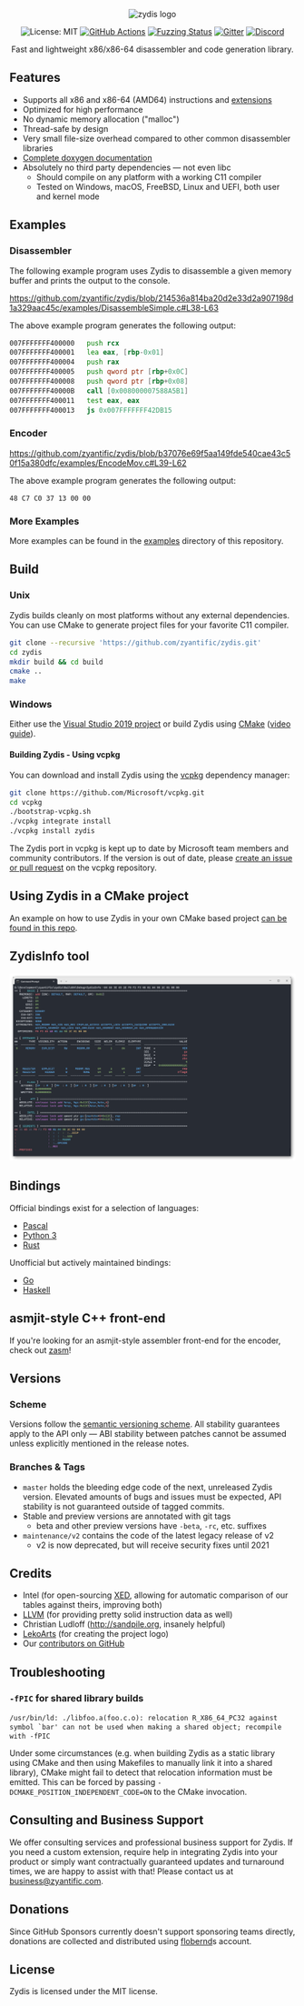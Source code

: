 <p align="center">
  <picture>
    <source media="(prefers-color-scheme: dark)" srcset="https://raw.githubusercontent.com/zyantific/zydis/master/assets/img/logo-dark.svg" width="400px">
    <source media="(prefers-color-scheme: light)" srcset="https://raw.githubusercontent.com/zyantific/zydis/master/assets/img/logo-light.svg" width="400px">
    <img alt="zydis logo" src="https://raw.githubusercontent.com/zyantific/zydis/master/assets/img/logo-dark.svg" width="400px">
  </picture>
</p>

<p align="center">
  <img src="https://img.shields.io/badge/License-MIT-blue.svg" alt="License: MIT">
  <a href="https://github.com/zyantific/zydis/actions"><img src="https://github.com/zyantific/zydis/workflows/CI/badge.svg" alt="GitHub Actions"></a>
  <a href="https://bugs.chromium.org/p/oss-fuzz/issues/list?sort=-opened&can=1&q=proj:zydis"><img src="https://oss-fuzz-build-logs.storage.googleapis.com/badges/zydis.svg" alt="Fuzzing Status"></a>
  <a href="https://gitter.im/zyantific/zydis?utm_source=badge&utm_medium=badge&utm_campaign=pr-badge&utm_content=body_badge"><img src="https://badges.gitter.im/zyantific/zyan-disassembler-engine.svg" alt="Gitter"></a>
  <a href="https://discord.zyantific.com/"><img src="https://img.shields.io/discord/390136917779415060.svg?logo=discord&label=Discord" alt="Discord"></a>
</p>

<p align="center">Fast and lightweight x86/x86-64 disassembler and code generation library.</p>

## Features

- Supports all x86 and x86-64 (AMD64) instructions and [extensions](./include/Zydis/Generated/EnumISAExt.h)
- Optimized for high performance
- No dynamic memory allocation ("malloc")
- Thread-safe by design
- Very small file-size overhead compared to other common disassembler libraries
- [Complete doxygen documentation](https://doc.zydis.re/)
- Absolutely no third party dependencies — not even libc
  - Should compile on any platform with a working C11 compiler
  - Tested on Windows, macOS, FreeBSD, Linux and UEFI, both user and kernel mode

## Examples

### Disassembler

The following example program uses Zydis to disassemble a given memory buffer and prints the output to the console.

https://github.com/zyantific/zydis/blob/214536a814ba20d2e33d2a907198d1a329aac45c/examples/DisassembleSimple.c#L38-L63

The above example program generates the following output:

```asm
007FFFFFFF400000   push rcx
007FFFFFFF400001   lea eax, [rbp-0x01]
007FFFFFFF400004   push rax
007FFFFFFF400005   push qword ptr [rbp+0x0C]
007FFFFFFF400008   push qword ptr [rbp+0x08]
007FFFFFFF40000B   call [0x008000007588A5B1]
007FFFFFFF400011   test eax, eax
007FFFFFFF400013   js 0x007FFFFFFF42DB15
```

### Encoder

https://github.com/zyantific/zydis/blob/b37076e69f5aa149fde540cae43c50f15a380dfc/examples/EncodeMov.c#L39-L62

The above example program generates the following output:

```
48 C7 C0 37 13 00 00
```

### More Examples

More examples can be found in the [examples](./examples/) directory of this repository.

## Build

### Unix

Zydis builds cleanly on most platforms without any external dependencies. You can use CMake to generate project files for your favorite C11 compiler.

```bash
git clone --recursive 'https://github.com/zyantific/zydis.git'
cd zydis
mkdir build && cd build
cmake ..
make
```

### Windows

Either use the [Visual Studio 2019 project](./msvc/) or build Zydis using [CMake](https://cmake.org/download/) ([video guide](https://www.youtube.com/watch?v=fywLDK1OAtQ)).

#### Building Zydis - Using vcpkg

You can download and install Zydis using the [vcpkg](https://github.com/Microsoft/vcpkg) dependency manager:

```bash
git clone https://github.com/Microsoft/vcpkg.git
cd vcpkg
./bootstrap-vcpkg.sh
./vcpkg integrate install
./vcpkg install zydis
```
The Zydis port in vcpkg is kept up to date by Microsoft team members and community contributors. If the version is out of date, please [create an issue or pull request](https://github.com/Microsoft/vcpkg) on the vcpkg repository.

## Using Zydis in a CMake project

An example on how to use Zydis in your own CMake based project [can be found in this repo](https://github.com/zyantific/zydis-submodule-example).

## ZydisInfo tool

![ZydisInfo](./assets/screenshots/ZydisInfo.png)

## Bindings

Official bindings exist for a selection of languages:

- [Pascal](https://github.com/zyantific/zydis-pascal)
- [Python 3](https://github.com/zyantific/zydis-py)
- [Rust](https://github.com/zyantific/zydis-rs)

Unofficial but actively maintained bindings:

- [Go](https://github.com/jpap/go-zydis)
- [Haskell](https://github.com/nerded1337/zydiskell)

## asmjit-style C++ front-end

If you're looking for an asmjit-style assembler front-end for the encoder, check out [zasm](https://github.com/zyantific/zasm)!

## Versions

### Scheme

Versions follow the [semantic versioning scheme](https://semver.org/). All stability guarantees apply to the API only — ABI stability between patches cannot be assumed unless explicitly mentioned in the release notes.

### Branches & Tags

- `master` holds the bleeding edge code of the next, unreleased Zydis version. Elevated amounts of bugs and issues must be expected, API stability is not guaranteed outside of tagged commits.
- Stable and preview versions are annotated with git tags
  - beta and other preview versions have `-beta`, `-rc`, etc. suffixes
- `maintenance/v2` contains the code of the latest legacy release of v2
  - v2 is now deprecated, but will receive security fixes until 2021

## Credits

- Intel (for open-sourcing [XED](https://github.com/intelxed/xed), allowing for automatic comparison of our tables against theirs, improving both)
- [LLVM](https://llvm.org) (for providing pretty solid instruction data as well)
- Christian Ludloff (http://sandpile.org, insanely helpful)
- [LekoArts](https://www.lekoarts.de/) (for creating the project logo)
- Our [contributors on GitHub](https://github.com/zyantific/zydis/graphs/contributors)

## Troubleshooting

### `-fPIC` for shared library builds

```
/usr/bin/ld: ./libfoo.a(foo.c.o): relocation R_X86_64_PC32 against symbol `bar' can not be used when making a shared object; recompile with -fPIC
```

Under some circumstances (e.g. when building Zydis as a static library using
CMake and then using Makefiles to manually link it into a shared library), CMake
might fail to detect that relocation information must be emitted. This can be forced
by passing `-DCMAKE_POSITION_INDEPENDENT_CODE=ON` to the CMake invocation.

## Consulting and Business Support

We offer consulting services and professional business support for Zydis. If you need a custom extension, require help in integrating Zydis into your product or simply want contractually guaranteed updates and turnaround times, we are happy to assist with that! Please contact us at business@zyantific.com.

## Donations

Since GitHub Sponsors currently doesn't support sponsoring teams directly, donations are collected and distributed using [flobernd](https://github.com/users/flobernd/sponsorship)s account.

## License

Zydis is licensed under the MIT license.
